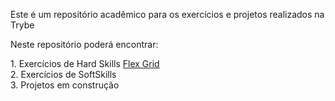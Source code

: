 <p>Este é um repositório acadêmico para os exercícios e projetos realizados na Trybe</ p>

<p> Neste repositório poderá encontrar:</p>
<p> 
1. Exercícios de Hard Skills  <a href="https://github.com/FaelCaporali/Trybe_git/tree/main/hard-exercicios">Flex Grid</a> <br /> 
2. Exercícios de SoftSkills <br />
3. Projetos em construção <br />
</p>

